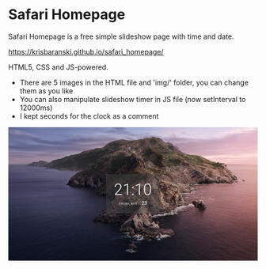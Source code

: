 # Safari Homepage

Safari Homepage is a free simple slideshow page with time and date.

https://krisbaranski.github.io/safari_homepage/

HTML5, CSS and JS-powered.

- There are 5 images in the HTML file and 'img/' folder, you can change them as you like
- You can also manipulate slideshow timer in JS file (now setInterval to 12000ms)
- I kept seconds for the clock as a comment

![Screenshot](img/Screenshot.png)
